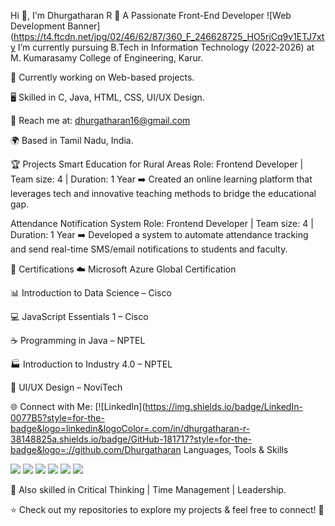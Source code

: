 Hi 👋, I'm Dhurgatharan R
🚀 A Passionate Front-End Developer
![Web Development Banner](https://t4.ftcdn.net/jpg/02/46/62/87/360_F_246628725_HO5rjCq9v1ETJ7xty I’m currently pursuing B.Tech in Information Technology (2022‑2026) at M. Kumarasamy College of Engineering, Karur.

🚀 Currently working on Web-based  projects.

🖥️ Skilled in C, Java, HTML, CSS, UI/UX Design.

📧 Reach me at: dhurgatharan16@gmail.com

🌍 Based in Tamil Nadu, India.

🏆 Projects
Smart Education for Rural Areas
Role: Frontend Developer | Team size: 4 | Duration: 1 Year
➡️ Created an online learning platform that leverages tech and innovative teaching methods to bridge the educational gap.

Attendance Notification System
Role: Frontend Developer | Team size: 4 | Duration: 1 Year
➡️ Developed a system to automate attendance tracking and send real-time SMS/email notifications to students and faculty.

📜 Certifications
☁️ Microsoft Azure Global Certification

📊 Introduction to Data Science – Cisco

💻 JavaScript Essentials 1 – Cisco

☕ Programming in Java – NPTEL

🏭 Introduction to Industry 4.0 – NPTEL

🎨 UI/UX Design – NoviTech

🌐 Connect with Me:
[![LinkedIn](https://img.shields.io/badge/LinkedIn-0077B5?style=for-the-badge&logo=linkedin&logoColor=.com/in/dhurgatharan-r-38148825a.shields.io/badge/GitHub-181717?style=for-the-badge&logo=://github.com/Dhurgatharan Languages, Tools & Skills

<p align="left"> <img src="https://img.shields.io/badge/C-00599C?style=for-the-badge&logo=c&logoColor=white" /> <img src="https://img.shields.io/badge/Java-007396?style=for-the-badge&logo=java&logoColor=white" /> <img src="https://img.shields.io/badge/HTML5-E34F26?style=for-the-badge&logo=html5&logoColor=white" /> <img src="https://img.shields.io/badge/CSS3-1572B6?style=for-the-badge&logo=css3&logoColor=white" /> <img src="https://img.shields.io/badge/UI%2FUX-FF4088?style=for-the-badge&logo=figma&logoColor=white" /> <img src="https://img.shields.io/badge/MySQL-4479A1?style=for-the-badge&logo=mysql&logoColor=white" /> </p>
🧩 Also skilled in Critical Thinking | Time Management | Leadership.

⭐ Check out my repositories to explore my projects & feel free to connect! 🚀
